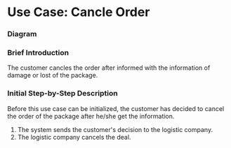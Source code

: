 # Use Case: Cancle Order

### Diagram


### Brief Introduction
The customer cancles the order after informed with the information of damage or lost of the package.


### Initial Step-by-Step Description
Before this use case can be initialized, the customer has decided to cancel the order of the package after he/she get the information.

1. The system sends the customer's decision to the logistic company.
2. The logistic company cancels the deal.
